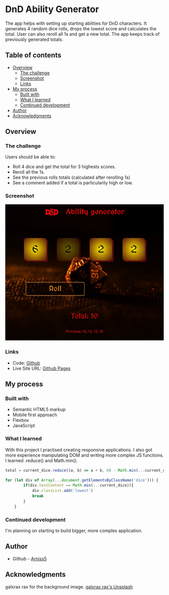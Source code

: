 # DnD Ability Generator

The app helps with setting up starting abilities for DnD characters. It generates 4 random dice rolls, drops the lowest score and calculates the total. User can also reroll all 1s and get a new total. The app keeps track of previously generated totals.

## Table of contents

- [Overview](#overview)
  - [The challenge](#the-challenge)
  - [Screenshot](#screenshot)
  - [Links](#links)
- [My process](#my-process)
  - [Built with](#built-with)
  - [What I learned](#what-i-learned)
  - [Continued development](#continued-development)
- [Author](#author)
- [Acknowledgments](#acknowledgments)


## Overview

### The challenge

Users should be able to:

- Roll 4 dice and get the total for 3 highests scores.
- Reroll all the 1s.
- See the previous rolls totals (calculated after rerolling 1s)
- See a comment added if a total is particularily high or low.


### Screenshot

![](./styles/preview.jpg)


### Links

- Code: [Github](https://arniss5.github.io/DnD-ability-generator/)
- Live Site URL: [Github Pages](https://github.com/Arniss5/DnD-ability-generator)

## My process

### Built with

- Semantic HTML5 markup
- Mobile first approach
- Flexbox
- JavaScript

### What I learned

With this project I practised creating responsive applications. I also got more experience manipulating DOM and writing more complex JS functions. I learned .reduce() and Math.min().


```js
total = current_dice.reduce((a, b) => a + b, 0) - Math.min(...current_dice)
```
```js
for (let div of Array(...document.getElementsByClassName('dice'))) {
        if(div.textContent == Math.min(...current_dice)){
            div.classList.add('lowest')
            break
        } 
    }
```



### Continued development

I'm planning on starting to build bigger, more complex application. 

## Author

- Github - [Arniss5](https://github.com/Arniss5)


## Acknowledgments

galxrax rax for the background image. [galxrax rax's Unsplash](https://unsplash.com/@galxrax)

